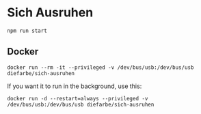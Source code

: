 # Sich Ausruhen

`npm run start`

## Docker

`docker run --rm -it --privileged -v /dev/bus/usb:/dev/bus/usb diefarbe/sich-ausruhen`

If you want it to run in the background, use this:

`docker run -d --restart=always --privileged -v /dev/bus/usb:/dev/bus/usb diefarbe/sich-ausruhen`